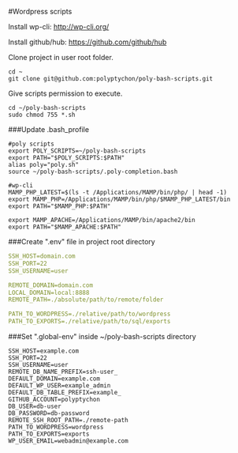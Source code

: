 #Wordpress scripts

Install wp-cli: http://wp-cli.org/

Install github/hub: https://github.com/github/hub

Clone project in user root folder.
```
cd ~
git clone git@github.com:polyptychon/poly-bash-scripts.git
```
Give scripts permission to execute.

```
cd ~/poly-bash-scripts
sudo chmod 755 *.sh
```

###Update .bash_profile

```
#poly scripts
export POLY_SCRIPTS=~/poly-bash-scripts
export PATH="$POLY_SCRIPTS:$PATH"
alias poly="poly.sh"
source ~/poly-bash-scripts/.poly-completion.bash

#wp-cli
MAMP_PHP_LATEST=$(ls -t /Applications/MAMP/bin/php/ | head -1)
export MAMP_PHP=/Applications/MAMP/bin/php/$MAMP_PHP_LATEST/bin
export PATH="$MAMP_PHP:$PATH"

export MAMP_APACHE=/Applications/MAMP/bin/apache2/bin
export PATH="$MAMP_APACHE:$PATH"
```



###Create ".env" file in project root directory

```yaml
SSH_HOST=domain.com
SSH_PORT=22
SSH_USERNAME=user

REMOTE_DOMAIN=domain.com
LOCAL_DOMAIN=local:8888
REMOTE_PATH=./absolute/path/to/remote/folder

PATH_TO_WORDPRESS=./relative/path/to/wordpress
PATH_TO_EXPORTS=./relative/path/to/sql/exports

```

###Set ".global-env" inside ~/poly-bash-scripts directory

```
SSH_HOST=example.com
SSH_PORT=22
SSH_USERNAME=user
REMOTE_DB_NAME_PREFIX=ssh-user_
DEFAULT_DOMAIN=example.com
DEFAULT_WP_USER=example_admin
DEFAULT_DB_TABLE_PREFIX=example_
GITHUB_ACCOUNT=polyptychon
DB_USER=db-user
DB_PASSWORD=db-password
REMOTE_SSH_ROOT_PATH=./remote-path
PATH_TO_WORDPRESS=wordpress
PATH_TO_EXPORTS=exports
WP_USER_EMAIL=webadmin@example.com
```
